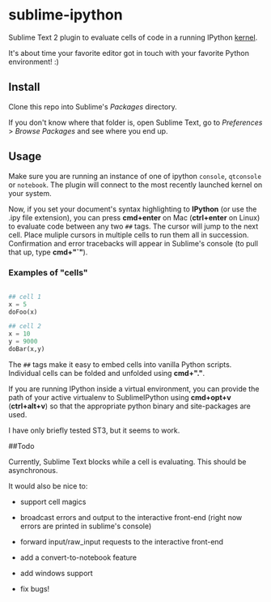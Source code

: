 # sublime-ipython

Sublime Text 2 plugin to evaluate cells of code in a running IPython [kernel](http://nbviewer.ipython.org/urls/raw.github.com/ipython/ipython/1.x/examples/notebooks/Frontend-Kernel%20Model.ipynb). 

It's about time your favorite editor got in touch with your favorite Python environment! :)

## Install
Clone this repo into Sublime's _Packages_ directory.

If you don't know where that folder is, open Sublime Text, go to _Preferences_ > _Browse Packages_ and see where you end up.

## Usage
Make sure you are running an instance of one of ipython `console`, `qtconsole` or `notebook`. The plugin will connect to the most recently launched kernel on your system.

Now, if you set your document's syntax highlighting to **IPython** (or use the .ipy file extension), you can press **cmd+enter** on Mac (**ctrl+enter** on Linux) to evaluate code between any two `##` tags. The cursor will jump to the next cell. Place muliple cursors in multiple cells to run them all in succession. Confirmation and error tracebacks will appear in Sublime's console (to pull that up, type **cmd+"\`"**).

### Examples of "cells"

```python

## cell 1
x = 5
doFoo(x)

## cell 2
x = 10
y = 9000
doBar(x,y)
```
The `##` tags make it easy to embed cells into vanilla Python scripts. Individual cells can be folded and unfolded using **cmd+"."**.

If you are running IPython inside a virtual environment, you can provide the path of your active virtualenv to SublimeIPython using **cmd+opt+v** (**ctrl+alt+v**) so that the appropriate python binary and site-packages are used.

I have only briefly tested ST3, but it seems to work.

##Todo

Currently, Sublime Text blocks while a cell is evaluating. This should be asynchronous.

It would also be nice to:

- support cell magics

- broadcast errors and output to the interactive front-end (right now errors are printed in sublime's console)

- forward input/raw_input requests to the interactive front-end

- add a convert-to-notebook feature

- add windows support

- fix bugs!
